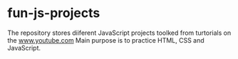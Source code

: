 # fun-js-projects

The repository stores diiferent JavaScript projects toolked from turtorials on the www.youtube.com
Main purpose is to practice HTML, CSS and JavaScript.